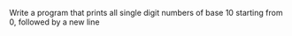  Write a program that prints all single digit numbers of base 10 starting from 0, followed by a new line

